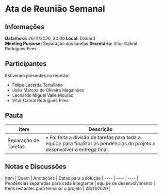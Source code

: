 # Ata de Reunião Semanal

## Informações
**Data/hora:** 26/11/2020, 20:00
**Local:** Discord  
**Meeting Purpose:** Separação das tarefas
**Secretário:** Vítor Cabral Rodrigues Pires 

## Participantes
Estiveram presentes na reunião:
- Felipe Lacerda Tertuliano
- João Marcos de Oliveira Magalhães
- Leonardo Miguel Valle Mourão
- Vítor Cabral Rodrigues Pires

## Pauta

Item | Descrição
---- | ----
Separação de Tarefas | • Foi feita a divisão de tarefas para toda a equipe para finalizar as pendências do projeto e desenvolver a entrega final. 

## Notas e Discussões
Item | Quem | Anotações |  Datas para a solução |
---- | ---- | ---- |
Pendências separadas para cada integrante | equipe de desenvolvimento | Itens restantes para terminar o projeto | 28/11/2020 |

